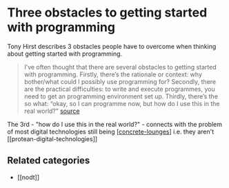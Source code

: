 # Three obstacles to getting started with programming

Tony Hirst describes 3 obstacles people have to overcome when thinking about getting started with programming.
> I’ve often thought that there are several obstacles to getting started with programming. Firstly, there’s the rationale or context: why bother/what could I possibly use programming for? Secondly, there are the practical difficulties: to write and execute programmes, you need to get an programming environment set up. Thirdly, there’s the so what: “okay, so I can programme now, but how do I use this in the real world?” [source](https://blog.ouseful.info/2016/04/26/want-to-get-started-with-open-data-looking-for-an-introductory-programming-course/)

The 3rd - "how do I use this in the real world?" - connects with the problem of most digital technologies still being [[concrete-lounges]] i.e. they aren't [[protean-digital-technologies]] 

## Related categories

- [[nodt]]

[//begin]: # "Autogenerated link references for markdown compatibility"
[concrete-lounges]: concrete-lounges "Concrete Lounges"
[//end]: # "Autogenerated link references"
